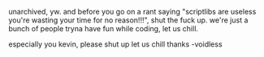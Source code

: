 unarchived, yw.
and before you go on a rant saying "scriptlibs are useless you're wasting your time for no reason!!!", shut the fuck up.
we're just a bunch of people tryna have fun while coding, let us chill.

especially you kevin, please shut up let us chill thanks
-voidless
